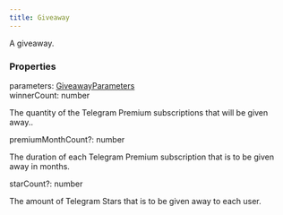 ```yaml
---
title: Giveaway
---
```


A giveaway.

### Properties

<div class="flex flex-col gap-3"><div><div class="flex gap-2"><div class="font-mono p" id="p_parameters" data-anchor><span class="font-bold">parameters</span><span class="opacity-50">:</span> <a href="/types/giveawayparameters"  >GiveawayParameters</a></div></div></div><div><div class="flex gap-2"><div class="font-mono p" id="p_winnerCount" data-anchor><span class="font-bold">winnerCount</span><span class="opacity-50">:</span> <span>number</span></div></div><div class="pl-3"><div class="no-margin">

The quantity of the Telegram Premium subscriptions that will be given away..

</div></div></div><div><div class="flex gap-2"><div class="font-mono p" id="p_premiumMonthCount" data-anchor><span class="font-bold">premiumMonthCount</span><span class="opacity-50"><span title="Optional" class="cursor-help">?</span>:</span> <span>number</span></div></div><div class="pl-3"><div class="no-margin">

The duration of each Telegram Premium subscription that is to be given away in months.

</div></div></div><div><div class="flex gap-2"><div class="font-mono p" id="p_starCount" data-anchor><span class="font-bold">starCount</span><span class="opacity-50"><span title="Optional" class="cursor-help">?</span>:</span> <span>number</span></div></div><div class="pl-3"><div class="no-margin">

The amount of Telegram Stars that is to be given away to each user.

</div></div></div></div>

